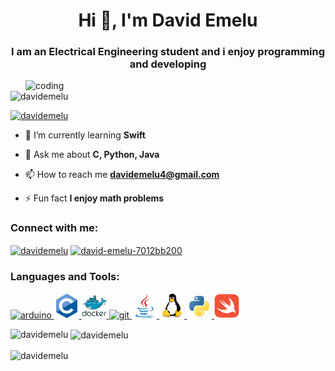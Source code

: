 <h1 align="center">Hi 👋, I'm David Emelu</h1>
<h3 align="center">I am an Electrical Engineering student and i enjoy programming and developing</h3>
<img align="right" alt="coding" width="480" src="https://media1.giphy.com/media/WtTnAfZn6aVJfBzlN3/giphy.gif?cid=6c09b95278815b7487846cceb5e9a91140241241eb4c2d9c&ep=v1_internal_gifs_gifId&rid=giphy.gif&ct=g">

<p align="left"> <img src="https://komarev.com/ghpvc/?username=davidemelu&label=Profile%20views&color=0e75b6&style=flat" alt="davidemelu" /> </p>

<p align="left"> <a href="https://twitter.com/davidemelu" target="blank"><img src="https://img.shields.io/twitter/follow/davidemelu?logo=twitter&style=for-the-badge" alt="davidemelu" /></a> </p>

- 🌱 I’m currently learning **Swift**

- 💬 Ask me about **C, Python, Java**

- 📫 How to reach me **davidemelu4@gmail.com**

- ⚡ Fun fact **I enjoy math problems**

<h3 align="left">Connect with me:</h3>
<p align="left">
<a href="https://twitter.com/davidemelu" target="blank"><img align="center" src="https://raw.githubusercontent.com/rahuldkjain/github-profile-readme-generator/master/src/images/icons/Social/twitter.svg" alt="davidemelu" height="30" width="40" /></a>
<a href="https://linkedin.com/in/david-emelu-7012bb200" target="blank"><img align="center" src="https://raw.githubusercontent.com/rahuldkjain/github-profile-readme-generator/master/src/images/icons/Social/linked-in-alt.svg" alt="david-emelu-7012bb200" height="30" width="40" /></a>
</p>

<h3 align="left">Languages and Tools:</h3>
<p align="left"> <a href="https://www.arduino.cc/" target="_blank" rel="noreferrer"> <img src="https://cdn.worldvectorlogo.com/logos/arduino-1.svg" alt="arduino" width="40" height="40"/> </a> <a href="https://www.cprogramming.com/" target="_blank" rel="noreferrer"> <img src="https://raw.githubusercontent.com/devicons/devicon/master/icons/c/c-original.svg" alt="c" width="40" height="40"/> </a> <a href="https://www.docker.com/" target="_blank" rel="noreferrer"> <img src="https://raw.githubusercontent.com/devicons/devicon/master/icons/docker/docker-original-wordmark.svg" alt="docker" width="40" height="40"/> </a> <a href="https://git-scm.com/" target="_blank" rel="noreferrer"> <img src="https://www.vectorlogo.zone/logos/git-scm/git-scm-icon.svg" alt="git" width="40" height="40"/> </a> <a href="https://www.java.com" target="_blank" rel="noreferrer"> <img src="https://raw.githubusercontent.com/devicons/devicon/master/icons/java/java-original.svg" alt="java" width="40" height="40"/> </a> <a href="https://www.linux.org/" target="_blank" rel="noreferrer"> <img src="https://raw.githubusercontent.com/devicons/devicon/master/icons/linux/linux-original.svg" alt="linux" width="40" height="40"/> </a> <a href="https://www.python.org" target="_blank" rel="noreferrer"> <img src="https://raw.githubusercontent.com/devicons/devicon/master/icons/python/python-original.svg" alt="python" width="40" height="40"/> </a> <a href="https://developer.apple.com/swift/" target="_blank" rel="noreferrer"> <img src="https://raw.githubusercontent.com/devicons/devicon/master/icons/swift/swift-original.svg" alt="swift" width="40" height="40"/> </a> </p>

<p><img align="left" src="https://github-readme-stats.vercel.app/api/top-langs?username=davidemelu&show_icons=true&locale=en&layout=compact" alt="davidemelu" /></p>

<p>&nbsp;<img align="center" src="https://github-readme-stats.vercel.app/api?username=davidemelu&show_icons=true&locale=en" alt="davidemelu" /></p>

<p><img align="center" src="https://github-readme-streak-stats.herokuapp.com/?user=davidemelu&" alt="davidemelu" /></p>
